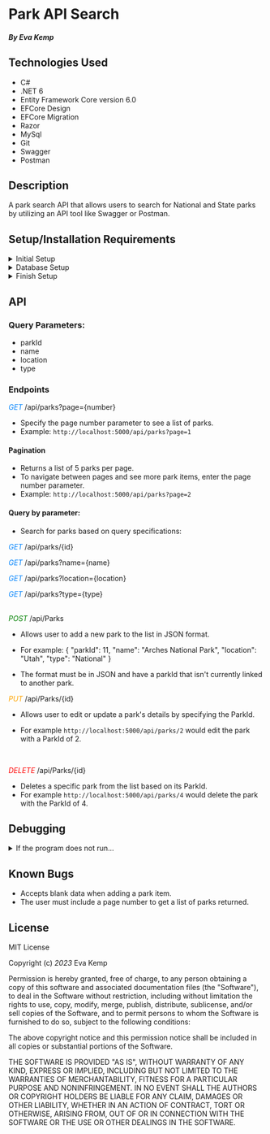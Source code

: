 # Park API Search

#### _By_ _Eva Kemp_

## **Technologies Used**

- C#
- .NET 6
- Entity Framework Core version 6.0
- EFCore Design
- EFCore Migration
- Razor
- MySql
- Git
- Swagger
- Postman

## **Description**

A park search API that allows users to search for National and State parks by utilizing an API tool like Swagger or Postman.

## **Setup/Installation Requirements**

<details>
<summary> Initial Setup </summary>

- Clone this repository to your local machine.
  ```bash
  $ git clone https://github.com/ekmagiccat/ParkApi.Solution
  ```
- Open VS Code (or your IDE of choice).
- Open the top level directory you just cloned.
</details>

<details>
<summary> Database Setup </summary>

- Use a MySql RDBMS (like MySql Workbench) to import/upload the **\_\_**.sql file and create your database.
- In your ParkApi Directory, create a file with the name `appsettings.json` and copy and past the following code into this file:

  <pre><code>{
      "Logging": {
          "LogLevel": {
          "Default": "Information",
          "Microsoft.AspNetCore": "Warning"
          }
      },
      "AllowedHosts": "*",
      "ConnectionStrings": {
          "DefaultConnection": "Server=localhost;Port=3306;park_api;uid=[YOUR_UID];pwd=[YOUR_PASSWORD];"
      }
  }</code></pre>

- Use your personal UID and Password for your db connection and make sure you remove the brackets currently in place.
</details>

<details>
<summary> Finish Setup </summary>

- In your terminal:

  Change directory (cd) to ParkApi.

  ```bash
  $ dotnet build
  ```

  ```bash
  $ dotnet ef migrations add Initial
  ```

  ```bash
  $ dotnet ef database update
  ```

  ```bash
  $ dotnet run
  ```

  (or `dotnet watch run` to see edit and see edits in real time and utilize Swagger).

- A web page will automatically open in your browser at port 5000 or 5001
</details>

## API

### Query Parameters:

- parkId
- name
- location
- type

### Endpoints

<span style="color: rgb(3, 132, 252); font-style: italic;">GET</span> /api/parks?page={number}

- Specify the page number parameter to see a list of parks.
- Example: `http://localhost:5000/api/parks?page=1`

#### Pagination

- Returns a list of 5 parks per page.
- To navigate between pages and see more park items, enter the page number parameter.
- Example: `http://localhost:5000/api/parks?page=2`

#### Query by parameter:

- Search for parks based on query specifications:

<span style="color: rgb(3, 132, 252); font-style: italic;">GET</span> /api/parks/{id} <br>

<span style="color: rgb(3, 132, 252); font-style: italic;">GET</span> /api/parks?name={name} <br>

<span style="color: rgb(3, 132, 252); font-style: italic;">GET</span> /api/parks?location={location} <br>

<span style="color: rgb(3, 132, 252); font-style: italic;">GET</span> /api/parks?type={type} <br>
<br>

<span style="color: green; font-style: italic;">POST</span> /api/Parks

- Allows user to add a new park to the list in JSON format.
- For example:
  {
  "parkId": 11,
  "name": "Arches National Park",
  "location": "Utah",
  "type": "National"
  }

- The format must be in JSON and have a parkId that isn't currently linked to another park.
  <br>

<span style="color: orange; font-style: italic;">PUT</span> /api/Parks/{id}

- Allows user to edit or update a park's details by specifying the ParkId.
- For example `http://localhost:5000/api/parks/2` would edit the park with a ParkId of 2.

  <br>
<span style="color: red; font-style: italic;">DELETE</span> /api/Parks/{id}

- Deletes a specific park from the list based on its ParkId.
- For example `http://localhost:5000/api/parks/4` would delete the park with the ParkId of 4.
  <br>

## Debugging

<details>
<summary> If the program does not run...</summary>

- Make sure you have the appropriate packages installed to run dotnet

  - In your Terminal, enter the following commands:<br>
    ```bash
     dotnet tool install --global dotnet-ef --version 6.0.0
    ```
    ```bash
     dotnet add package Microsoft.EntityFrameworkCore -v 6.0.0
    ```
    ```bash
     dotnet add package Pomelo.EntityFrameworkCore.MySql -v 6.0.0
    ```
    ```bash
     dotnet add package Microsoft.EntityFrameworkCore.Design -v 6.0.0
    ```

</details>

## **Known Bugs**

- Accepts blank data when adding a park item.
- The user must include a page number to get a list of parks returned.

## License

MIT License

Copyright (c) _2023_ Eva Kemp

Permission is hereby granted, free of charge, to any person obtaining a copy
of this software and associated documentation files (the "Software"), to deal
in the Software without restriction, including without limitation the rights
to use, copy, modify, merge, publish, distribute, sublicense, and/or sell
copies of the Software, and to permit persons to whom the Software is
furnished to do so, subject to the following conditions:

The above copyright notice and this permission notice shall be included in all
copies or substantial portions of the Software.

THE SOFTWARE IS PROVIDED "AS IS", WITHOUT WARRANTY OF ANY KIND, EXPRESS OR
IMPLIED, INCLUDING BUT NOT LIMITED TO THE WARRANTIES OF MERCHANTABILITY,
FITNESS FOR A PARTICULAR PURPOSE AND NONINFRINGEMENT. IN NO EVENT SHALL THE
AUTHORS OR COPYRIGHT HOLDERS BE LIABLE FOR ANY CLAIM, DAMAGES OR OTHER
LIABILITY, WHETHER IN AN ACTION OF CONTRACT, TORT OR OTHERWISE, ARISING FROM,
OUT OF OR IN CONNECTION WITH THE SOFTWARE OR THE USE OR OTHER DEALINGS IN THE
SOFTWARE.
